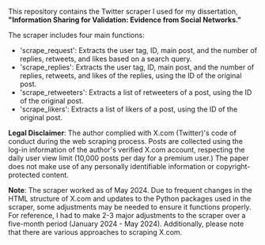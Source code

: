 This repository contains the Twitter scraper I used for my dissertation, **"Information Sharing for Validation: Evidence from Social Networks."**

The scraper includes four main functions:

- 'scrape_request': Extracts the user tag, ID, main post, and the number of replies, retweets, and likes based on a search query.
- 'scrape_replies': Extracts the user tag, ID, main post, and the number of replies, retweets, and likes of the replies, using the ID of the original post.
- 'scrape_retweeters': Extracts a list of retweeters of a post, using the ID of the original post.
- 'scrape_likers': Extracts a list of likers of a post, using the ID of the original post.

**Legal Disclaimer**: The author complied with X.com (Twitter)'s code of conduct during the web scraping process. Posts are collected using the log-in information of the author's verified X.com account, respecting the daily user view limit (10,000 posts per day for a premium user.) The paper does not make use of any personally identifiable information or copyright-protected content.


**Note**: The scraper worked as of May 2024. Due to frequent changes in the HTML structure of X.com and updates to the Python packages used in the scraper, some adjustments may be needed to ensure it functions properly. For reference, I had to make 2-3 major adjustments to the scraper over a five-month period (January 2024 - May 2024). Additionally, please note that there are various approaches to scraping X.com.
